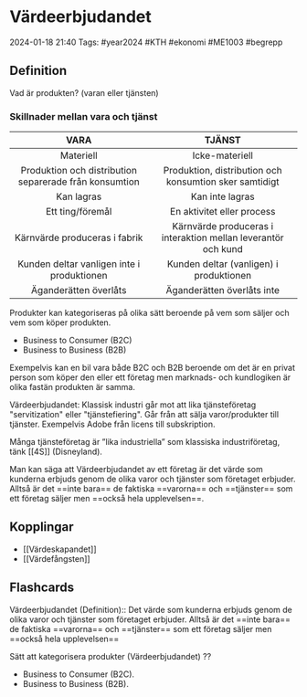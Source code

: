 # Värdeerbjudandet

2024-01-18 21:40
Tags: #year2024 #KTH #ekonomi #ME1003 #begrepp

## Definition

Vad är produkten? (varan eller tjänsten)

### Skillnader mellan vara och tjänst

| VARA | TJÄNST |
| :--: | :--: |
| Materiell | Icke-materiell |
| Produktion och distribution separerade från konsumtion | Produktion, distribution och konsumtion sker samtidigt |
| Kan lagras | Kan inte lagras |
| Ett ting/föremål | En aktivitet eller process |
| Kärnvärde produceras i fabrik | Kärnvärde produceras i interaktion mellan leverantör och kund |
| Kunden deltar vanligen inte i produktionen | Kunden deltar (vanligen) i produktionen |
| Äganderätten överlåts | Äganderätten överlåts inte |

Produkter kan kategoriseras på olika sätt beroende på vem som säljer och vem som köper produkten.

- Business to Consumer (B2C)
- Business to Business (B2B)

Exempelvis kan en bil vara både B2C och B2B beroende om det är en privat person som köper den eller ett företag men marknads- och kundlogiken är olika fastän produkten är samma.

Värdeerbjudandet: Klassisk industri går mot att lika tjänsteföretag "servitization" eller "tjänstefiering". Går från att sälja varor/produkter till tjänster. Exempelvis Adobe från licens till subskription.

Många tjänsteföretag är ”lika industriella” som klassiska industriföretag, tänk [[4S]] (Disneyland).

Man kan säga att Värdeerbjudandet av ett företag är det värde som kunderna erbjuds genom de olika varor och tjänster som företaget erbjuder. Alltså är det ==inte bara== de faktiska ==varorna== och ==tjänster== som ett företag säljer men ==också hela upplevelsen==.

## Kopplingar

- [[Värdeskapandet]]
- [[Värdefångsten]]

## Flashcards

Värdeerbjudandet (Definition):: Det värde som kunderna erbjuds genom de olika varor och tjänster som företaget erbjuder. Alltså är det ==inte bara== de faktiska ==varorna== och ==tjänster== som ett företag säljer men ==också hela upplevelsen==
<!--SR:!2024-02-12,7,250!2024-02-07,8,250-->

Sätt att kategorisera produkter (Värdeerbjudandet)
??
- Business to Consumer (B2C).
- Business to Business (B2B).
<!--SR:!2024-02-10,11,270!2024-02-13,10,288-->
